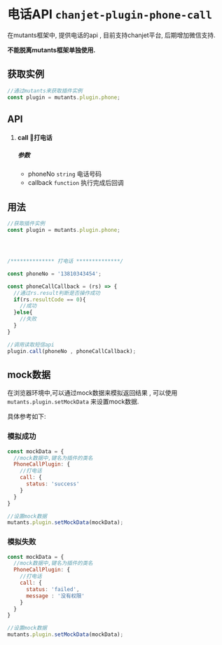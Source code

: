 # 电话API  `chanjet-plugin-phone-call`

在mutants框架中, 提供电话的api , 目前支持chanjet平台, 后期增加微信支持.

**不能脱离mutants框架单独使用.**



## 获取实例

```javascript
//通过mutants来获取插件实例
const plugin = mutants.plugin.phone;
```





## API

1. #### call 打电话

   ##### 参数

   - phoneNo `string` 电话号码
   - callback `function` 执行完成后回调



## 用法

```javascript
//获取插件实例
const plugin = mutants.plugin.phone;




/************** 打电话 **************/

const phoneNo = '13810343454';

const phoneCallCallback = (rs) => {
  //通过rs.result判断是否操作成功
  if(rs.resultCode == 0){
    //成功
  }else{
    //失败
  }
}

//调用读取短信api
plugin.call(phoneNo , phoneCallCallback);
```



## mock数据

在浏览器环境中,可以通过mock数据来模拟返回结果 , 可以使用 `mutants.plugin.setMockData` 来设置mock数据.

具体参考如下:



### 模拟成功

```javascript
const mockData = {
  //mock数据中,键名为插件的类名
  PhoneCallPlugin: {
    //打电话
    call: {
      status: 'success'
    }
  }
}

//设置mock数据
mutants.plugin.setMockData(mockData);
```



### 模拟失败

```javascript
const mockData = {
  //mock数据中,键名为插件的类名
  PhoneCallPlugin: {
    //打电话
    call: {
      status: 'failed',
      message : '没有权限'
    }
  }
}

//设置mock数据
mutants.plugin.setMockData(mockData);
```





